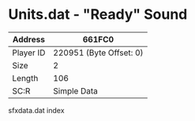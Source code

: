 #  Units.dat - "Ready" Sound
Address   | 661FC0
----------|-------------
Player ID | 220951 (Byte Offset: 0)
Size 	  | 2
Length 	  | 106
SC:R      | Simple Data

sfxdata.dat index
